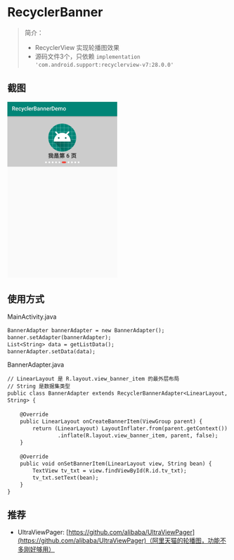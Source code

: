 # RecyclerBanner
> 简介：
> 
> - RecyclerView 实现轮播图效果
> - 源码文件3个，只依赖 `implementation 'com.android.support:recyclerview-v7:28.0.0'`
> 

## 截图

<img src="./demo_screenshot.jpeg" height="400" >


## 使用方式

MainActivity.java

```
BannerAdapter bannerAdapter = new BannerAdapter();
banner.setAdapter(bannerAdapter);
List<String> data = getListData();
bannerAdapter.setData(data);
```

BannerAdapter.java

```
// LinearLayout 是 R.layout.view_banner_item 的最外层布局
// String 是数据集类型
public class BannerAdapter extends RecyclerBannerAdapter<LinearLayout, String> {

    @Override
    public LinearLayout onCreateBannerItem(ViewGroup parent) {
        return (LinearLayout) LayoutInflater.from(parent.getContext())
                .inflate(R.layout.view_banner_item, parent, false);
    }

    @Override
    public void onSetBannerItem(LinearLayout view, String bean) {
        TextView tv_txt = view.findViewById(R.id.tv_txt);
        tv_txt.setText(bean);
    }
}
```

## 推荐
- UltraViewPager: [https://github.com/alibaba/UltraViewPager](https://github.com/alibaba/UltraViewPager)（阿里天猫的轮播图，功能不多刚好够用）